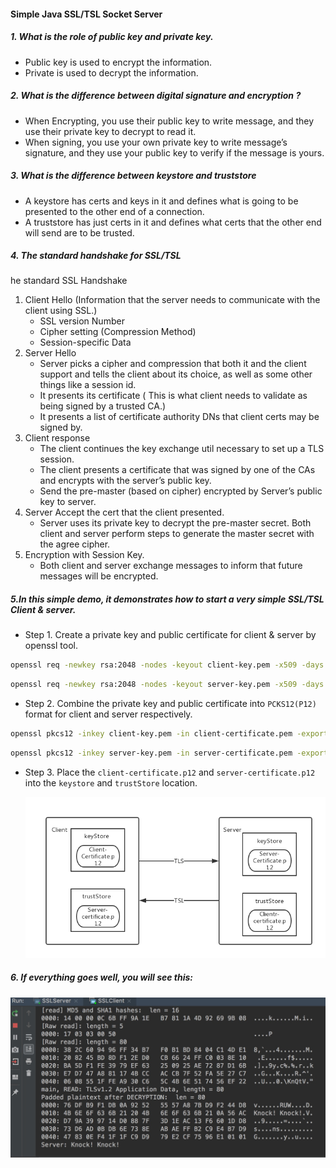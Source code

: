 #### Simple Java SSL/TSL Socket Server 

##### 1. What is the role of public key and private key.

* Public key is used to encrypt the information. 
* Private is used to decrypt the information. 

##### 2. What is the difference between digital signature and encryption ?

* When Encrypting, you use their public key to write message, and they use their private key to decrypt to read it. 
* When signing, you use your own private key to write message’s signature, and they use your public key to verify if the message is yours. 

##### 3. What is the difference between keystore and truststore

* A keystore has certs and keys in it and defines what is going to be presented to the other end of a connection.
* A truststore has just certs in it and defines what certs that the other end will send are to be trusted. 

##### 4. The standard handshake for SSL/TSL

he standard SSL Handshake

1. Client Hello (Information that the server needs to communicate with the client using SSL.)  
   * SSL version Number 
   * Cipher setting (Compression Method) 
   * Session-specific Data 
2. Server Hello  
   * Server picks a cipher and compression that both it and the client support and tells the client about its choice, as well as some other things like a session id. 
   * It presents its certificate ( This is what client needs to validate as being signed by a trusted CA.) 
   * It presents a list of certificate authority DNs that client certs may be signed by. 
3. Client response 
   * The client continues the key exchange util necessary to set up a TLS session. 
   * The client presents a certificate that was signed by one of the CAs and encrypts with the server’s public key.  
   * Send the pre-master (based on cipher) encrypted by Server’s public key to server. 
4. Server Accept the cert that the client presented. 
   * Server uses its private key to decrypt the pre-master secret. Both client and server perform steps to generate the master secret with the agree cipher. 
5. Encryption with Session Key.  
   * Both client and server exchange messages to inform that future messages will be encrypted. 

##### 5.In this simple demo, it demonstrates how to start a very simple SSL/TSL Client & server. 

* Step 1. Create a private key and public certificate for client & server by openssl tool.

```bash
openssl req -newkey rsa:2048 -nodes -keyout client-key.pem -x509 -days 365 -out client-certificate.pem
```

```bash
openssl req -newkey rsa:2048 -nodes -keyout server-key.pem -x509 -days 365 -out server-certificate.pem
```

* Step 2. Combine the private key and public certificate into `PCKS12(P12)` format for client and server respectively. 

```bash
openssl pkcs12 -inkey client-key.pem -in client-certificate.pem -export -out client-certificate.p12
```

```bash
openssl pkcs12 -inkey server-key.pem -in server-certificate.pem -export -out server-certificate.p12
```

* Step 3. Place the `client-certificate.p12` and `server-certificate.p12` into the `keystore` and `trustStore` location.

  ![client-server](img/client-server.jpg)

##### 6. If everything goes well, you will see this:

![result](img/result.jpg)